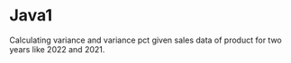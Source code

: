 # Java1
Calculating variance and variance pct given sales data of product for two years like 2022 and 2021.
